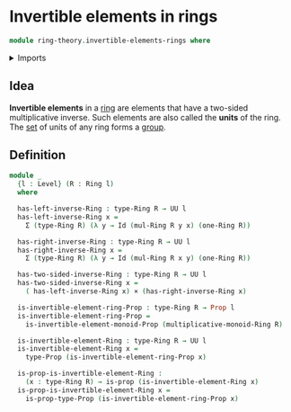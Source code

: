 # Invertible elements in rings

```agda
module ring-theory.invertible-elements-rings where
```

<details><summary>Imports</summary>

```agda
open import foundation.cartesian-product-types
open import foundation.dependent-pair-types
open import foundation.identity-types
open import foundation.propositions
open import foundation.universe-levels

open import group-theory.invertible-elements-monoids

open import ring-theory.rings
```

</details>

## Idea

**Invertible elements** in a [ring](ring-theory.rings.md) are elements that have a two-sided multiplicative inverse.
Such elements are also called the **units** of the ring. The [set](foundation.sets.md) of units of any
ring forms a [group](group-theory.groups.md).

## Definition

```agda
module _
  {l : Level} (R : Ring l)
  where

  has-left-inverse-Ring : type-Ring R → UU l
  has-left-inverse-Ring x =
    Σ (type-Ring R) (λ y → Id (mul-Ring R y x) (one-Ring R))

  has-right-inverse-Ring : type-Ring R → UU l
  has-right-inverse-Ring x =
    Σ (type-Ring R) (λ y → Id (mul-Ring R x y) (one-Ring R))

  has-two-sided-inverse-Ring : type-Ring R → UU l
  has-two-sided-inverse-Ring x =
    ( has-left-inverse-Ring x) × (has-right-inverse-Ring x)

  is-invertible-element-ring-Prop : type-Ring R → Prop l
  is-invertible-element-ring-Prop =
    is-invertible-element-monoid-Prop (multiplicative-monoid-Ring R)

  is-invertible-element-Ring : type-Ring R → UU l
  is-invertible-element-Ring x =
    type-Prop (is-invertible-element-ring-Prop x)

  is-prop-is-invertible-element-Ring :
    (x : type-Ring R) → is-prop (is-invertible-element-Ring x)
  is-prop-is-invertible-element-Ring x =
    is-prop-type-Prop (is-invertible-element-ring-Prop x)
```

